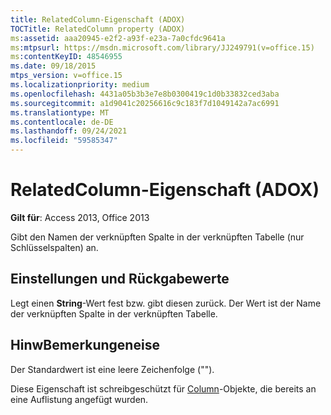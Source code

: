 ```yaml
---
title: RelatedColumn-Eigenschaft (ADOX)
TOCTitle: RelatedColumn property (ADOX)
ms:assetid: aaa20945-e2f2-a93f-e23a-7a0cfdc9641a
ms:mtpsurl: https://msdn.microsoft.com/library/JJ249791(v=office.15)
ms:contentKeyID: 48546955
ms.date: 09/18/2015
mtps_version: v=office.15
ms.localizationpriority: medium
ms.openlocfilehash: 4431a05b3b3e7e8b0300419c1d0b33832ced3aba
ms.sourcegitcommit: a1d9041c20256616c9c183f7d1049142a7ac6991
ms.translationtype: MT
ms.contentlocale: de-DE
ms.lasthandoff: 09/24/2021
ms.locfileid: "59585347"
---
```

# <a name="relatedcolumn-property-adox"></a>RelatedColumn-Eigenschaft (ADOX)


**Gilt für**: Access 2013, Office 2013

Gibt den Namen der verknüpften Spalte in der verknüpften Tabelle (nur Schlüsselspalten) an.

## <a name="settings-and-return-values"></a>Einstellungen und Rückgabewerte

Legt einen **String**-Wert fest bzw. gibt diesen zurück. Der Wert ist der Name der verknüpften Spalte in der verknüpften Tabelle.

## <a name="remarks"></a>HinwBemerkungeneise

Der Standardwert ist eine leere Zeichenfolge ("").

Diese Eigenschaft ist schreibgeschützt für [Column](column-object-adox.md)-Objekte, die bereits an eine Auflistung angefügt wurden.

